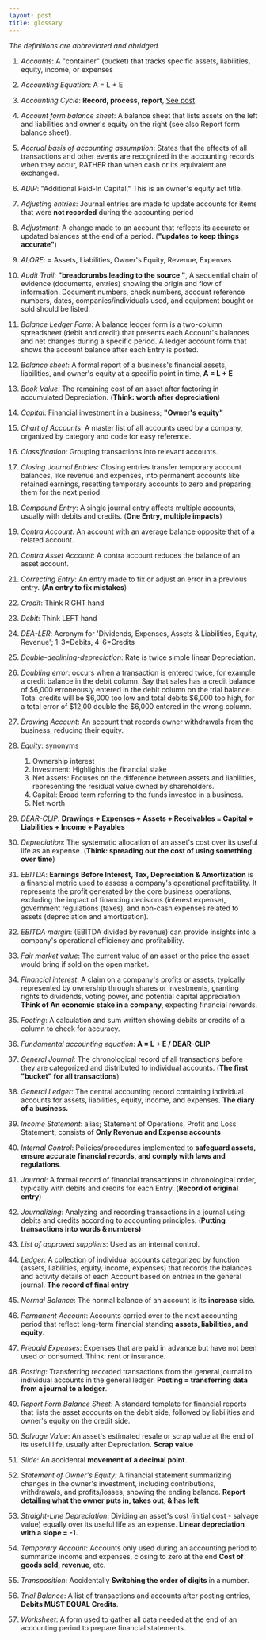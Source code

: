 ```yaml
---
layout: post
title: glossary
---
```


*The definitions are abbreviated and abridged.*  

1. *Accounts*: A "container" (bucket) that tracks specific assets, liabilities, equity, income, or expenses  

1. *Accounting Equation*: A = L + E   

2. *Accounting Cycle*: **Record, process, report**, [See post](/2023-12-25-accounting-cycle.html)

3. *Account form balance sheet*: A balance sheet that lists assets on the left and liabilities and owner's equity on the right (see also Report form balance sheet).   

4. *Accrual basis of accounting assumption*: States that the effects of all transactions and other events are recognized in the accounting records when they occur, RATHER than when cash or its equivalent are exchanged.   

5. *ADIP*: "Additional Paid-In Capital," This is an owner's equity act title.    
   
6. *Adjusting entries*: Journal entries are made to update accounts for items that were **not recorded** during the accounting period 

7. *Adjustment*: A change made to an account that reflects its accurate or updated balances at the end of a period. (**"updates to keep things accurate"**)   

8. *ALORE*: = Assets, Liabilities, Owner's Equity, Revenue, Expenses   

9. *Audit Trail*: **"breadcrumbs leading to the source "**, A sequential chain of evidence (documents, entries) showing the origin and flow of information. Document numbers, check numbers, account reference numbers, dates, companies/individuals used, and equipment bought or sold should be listed.    

10. *Balance Ledger Form*: A balance ledger form is a two-column spreadsheet (debit and credit) that presents each Account's balances and net changes during a specific period. A ledger account form that shows the account balance after each Entry is posted.   

11. *Balance sheet*: A formal report of a business's financial assets, liabilities, and owner's equity at a specific point in time, **A = L + E**   

12. *Book Value*: The remaining cost of an asset after factoring in accumulated Depreciation. (**Think: worth after depreciation**)   

13. *Capital*: Financial investment in a business; **"Owner's equity"**   

14. *Chart of Accounts*: A master list of all accounts used by a company, organized by category and code for easy reference.   

15. *Classification*: Grouping transactions into relevant accounts.   

16. *Closing Journal Entries*: Closing entries transfer temporary account balances, like revenue and expenses, into permanent accounts like retained earnings, resetting temporary accounts to zero and preparing them for the next period.   

17. *Compound Entry*: A single journal entry affects multiple accounts, usually with debits and credits. (**One Entry, multiple impacts**)   

18. *Contra Account*: An account with an average balance opposite that of a related account.   

19. *Contra Asset Account*: A contra account reduces the balance of an asset account. 

20. *Correcting Entry*: An entry made to fix or adjust an error in a previous entry. (**An entry to fix mistakes**) 

21. *Credit*: Think RIGHT hand

22. *Debit*: Think LEFT hand 

23. *DEA-LER*: Acronym for 'Dividends, Expenses, Assets & Liabilities, Equity, Revenue'; 1-3=Debits, 4-6=Credits   

24. *Double-declining-depreciation*: Rate is twice simple linear Depreciation.   

25. *Doubling error*: occurs when a transaction is entered twice, for example a credit balance in the debit column. Say that sales has a credit balance of \$6,000 erroneously entered in the debit column on the trial balance. Total credits will be \$6,000 too low and total debits \$6,000 too high, for a total error of \$12,00 double the \$6,000 entered in the wrong column.

26. *Drawing Account*: An account that records owner withdrawals from the business, reducing their equity.   

27. *Equity*: synonyms   
    1. Ownership interest   
    2. Investment: Highlights the financial stake   
    3. Net assets: Focuses on the difference between assets and liabilities, representing the residual value owned by shareholders.   
    4. Capital: Broad term referring to the funds invested in a business.   
    5. Net worth   

28. *DEAR-CLIP*: **Drawings + Expenses + Assets + Receivables = Capital + Liabilities + Income + Payables**   

29. *Depreciation*: The systematic allocation of an asset's cost over its useful life as an expense. (**Think: spreading out the cost of using something over time**)   

30. *EBITDA*: **Earnings Before Interest, Tax, Depreciation & Amortization** is a financial metric used to assess a company's operational profitability. It represents the profit generated by the core business operations, excluding the impact of financing decisions (interest expense), government regulations (taxes), and non-cash expenses related to assets (depreciation and amortization).

31. *EBITDA margin*: (EBITDA divided by revenue) can provide insights into a company's operational efficiency and profitability.

32. *Fair market value*: The current value of an asset or the price the asset would bring if sold on the open market.   
   
33. *Financial interest*: A claim on a company's profits or assets, typically represented by ownership through shares or investments, granting rights to dividends, voting power, and potential capital appreciation. **Think of An economic stake in a company**, expecting financial rewards.   

34. *Footing*: A calculation and sum written showing debits or credits of a column to check for accuracy.   

35. *Fundamental accounting equation*: **A = L + E / DEAR-CLIP**   

36. *General Journal*: The chronological record of all transactions before they are categorized and distributed to individual accounts. (**The first "bucket" for all transactions**)   

37. *General Ledger*: The central accounting record containing individual accounts for assets, liabilities, equity, income, and expenses. **The diary of a business.**   
    
38. *Income Statement*: alias; Statement of Operations, Profit and Loss Statement, consists of **Only Revenue and Expense accounts**     

39. *Internal Control*: Policies/procedures implemented to **safeguard assets, ensure accurate financial records, and comply with laws and regulations**.   
   
40. *Journal*: A formal record of financial transactions in chronological order, typically with debits and credits for each Entry. (**Record of original entry**)   

41. *Journalizing*: Analyzing and recording transactions in a journal using debits and credits according to accounting principles. (**Putting transactions into words & numbers)**   
    
42. *List of approved suppliers*: Used as an internal control.   

43. *Ledger*: A collection of individual accounts categorized by function (assets, liabilities, equity, income, expenses) that records the balances and activity details of each Account based on entries in the general journal. **The record of final entry**   
    
44. *Normal Balance*: The normal balance of an account is its **increase** side.   

45. *Permanent Account*: Accounts carried over to the next accounting period that reflect long-term financial standing **assets, liabilities, and equity**.   

46. *Prepaid Expenses*: Expenses that are paid in advance but have not been used or consumed. Think: rent or insurance.   

47. *Posting*: Transferring recorded transactions from the general journal to individual accounts in the general ledger. **Posting = transferring data from a journal to a ledger**.    

48. *Report Form Balance Sheet*: A standard template for financial reports that lists the asset accounts on the debit side, followed by liabilities and owner's equity on the credit side.   

49. *Salvage Value*: An asset's estimated resale or scrap value at the end of its useful life, usually after Depreciation. **Scrap value**   

50. *Slide*: An accidental **movement of a decimal point**.   

51. *Statement of Owner's Equity:* A financial statement summarizing changes in the owner's investment, including contributions, withdrawals, and profits/losses, showing the ending balance. **Report detailing what the owner puts in, takes out, & has left**   

52. *Straight-Line Depreciation*: Dividing an asset's cost (initial cost - salvage value) equally over its useful life as an expense. **Linear depreciation with a slope = -1.**   

53. *Temporary Account*: Accounts only used during an accounting period to summarize income and expenses, closing to zero at the end **Cost of goods sold, revenue**, etc.    

54. *Transposition*: Accidentally **Switching the order of digits** in a number.   

55. *Trial Balance*: A list of transactions and accounts after posting entries, **Debits MUST EQUAL Credits**.    

56. *Worksheet*: A form used to gather all data needed at the end of an accounting period to prepare financial statements.   